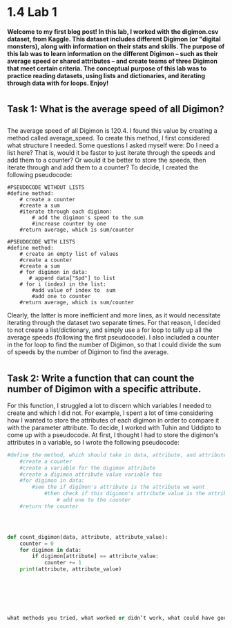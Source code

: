# 1.4 Lab 1
#### Welcome to my first blog post! In this lab, I worked with the digimon.csv dataset, from Kaggle. This dataset includes different Digimon (or "digital monsters), along with information on their stats and skills. The purpose of this lab was to learn information on the different Digimon – such as their average speed or shared attributes – and create teams of three Digimon that meet certain criteria. The conceptual purpose of this lab was to practice reading datasets, using lists and dictionaries, and iterating through data with for loops. Enjoy! 




#

## Task 1: What is the average speed of all Digimon?

##

The average speed of all Digimon is 120.4. I found this value by creating a method called average_speed. To create this method, I first considered what structure I needed. Some questions I asked myself were: Do I need a list here? That is, would it be faster to just iterate through the speeds and add them to a counter? Or would it be better to store the speeds, then iterate through and add them to a counter?  To decide, I created the following pseudocode: 

```python:
#PSEUDOCODE WITHOUT LISTS
#define method:
    # create a counter
    #create a sum
    #iterate through each digimon:
        # add the digimon's speed to the sum
        #increase counter by one
    #return average, which is sum/counter

#PSEUDOCODE WITH LISTS
#define method:
    # create an empty list of values
    #create a counter
    #create a sum
    # for digimon in data:
       # append data["Spd"] to list
    # for i (index) in the list:
        #add value of index to  sum
        #add one to counter
    #return average, which is sum/counter
```
Clearly, the latter is more inefficient and more lines, as it would necessitate iterating through the dataset two separate times. For that reason, I decided to not create a list/dictionary, and simply use a for loop to tally up all the average speeds (following the first pseudocode). I also included a counter in the for loop to find the number of Digimon, so that I could divide the sum of speeds by the number of Digimon to find the average. 

#

## Task 2: Write a function that can count the number of Digimon with a specific attribute.
For this function, I struggled a lot to discern which variables I needed to create and which I did not. For example, I spent a lot of time considering how I wanted to store the attributes of each digimon in order to compare it with the parameter attribute. To decide, I worked with Tuhin and Uddipto to come up with a pseudocode. At first, I thought I had to store the digimon's attributes in a variable, so I wrote the following pseudocode:

```python
#define the method, which should take in data, attribute, and attribute values  
    #create a counter
    #create a variable for the digimon attribute
    #create a digimon attribute value variable too
    #for digimon in data:  
        #see the if digimon's attribute is the attribute we want
            #then check if this digimon's attribute value is the attribute value we want
                # add one to the counter
    #return the counter




def count_digimon(data, attribute, attribute_value):
    counter = 0
    for digimon in data:
        if digimon[attribute] == attribute_value:
            counter += 1
    print(attribute, attribute_value)







what methods you tried, what worked or didn’t work, what could have gone better, and what you learned during this lab. Feel free to attach images, screenshots, pseudocode, etc to elaborate on your response!
